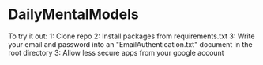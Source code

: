# DailyMentalModels

To try it out:
1: Clone repo
2: Install packages from requirements.txt 
3: Write your email and password into an "EmailAuthentication.txt" document in the root directory
3: Allow less secure apps from your google account
